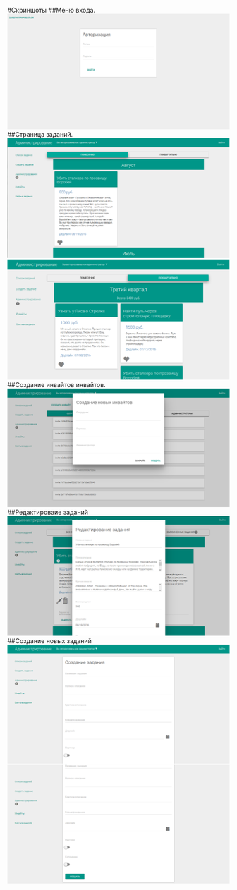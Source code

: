 #Скриншоты
##Меню входа.
![Auth](https://github.com/silenceSunn/market.Knowledge/blob/master/screenshots/main.PNG)
##Страница заданий.
![tasksMonth](https://github.com/silenceSunn/market.Knowledge/blob/master/screenshots/tasksMonth.PNG)
![tasks](https://github.com/silenceSunn/market.Knowledge/blob/master/screenshots/tasks.PNG)
##Создание инвайтов инвайтов.
![invites](https://github.com/silenceSunn/market.Knowledge/blob/master/screenshots/invites.PNG)
##Редактироваие заданий
![adminEdit](https://github.com/silenceSunn/market.Knowledge/blob/master/screenshots/adminEdit.PNG)
##Создание новых заданий
![createTask](https://github.com/silenceSunn/market.Knowledge/blob/master/screenshots/createTask.PNG)
![tasksMonth2](https://github.com/silenceSunn/market.Knowledge/blob/master/screenshots/tasksMonth2.PNG)
